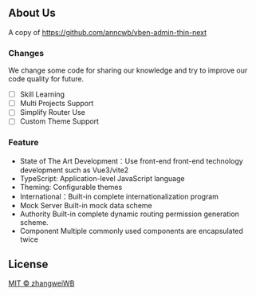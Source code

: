 ## About Us
A copy of https://github.com/anncwb/vben-admin-thin-next

### Changes
We change some code for sharing our knowledge and try to improve our code quality for future.

- [ ] Skill Learning
- [ ] Multi Projects Support
- [ ] Simplify Router Use
- [ ] Custom Theme Support

### Feature

- State of The Art Development：Use front-end front-end technology development such as Vue3/vite2
- TypeScript: Application-level JavaScript language
- Theming: Configurable themes
- International：Built-in complete internationalization program
- Mock Server Built-in mock data scheme
- Authority Built-in complete dynamic routing permission generation scheme.
- Component Multiple commonly used components are encapsulated twice

## License

[MIT © zhangweiWB](./LICENSE)
